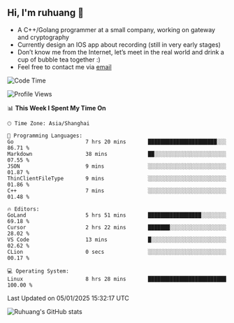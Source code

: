## Hi, I'm ruhuang 👋

- A C++/Golang programmer at a small company, working on gateway and cryptography
- Currently design an IOS app about recording (still in very early stages)
- Don’t know me from the Internet, let’s meet in the real world and drink a cup of bubble tea together :)
- Feel free to contact me via [email](mailto:ruhuang2001@gmail.com)
<!--START_SECTION:waka-->
![Code Time](http://img.shields.io/badge/Code%20Time-235%20hrs%2057%20mins-blue)

![Profile Views](http://img.shields.io/badge/Profile%20Views-4-blue)

📊 **This Week I Spent My Time On** 

```text
🕑︎ Time Zone: Asia/Shanghai

💬 Programming Languages: 
Go                       7 hrs 20 mins       ██████████████████████░░░   86.71 % 
Markdown                 38 mins             ██░░░░░░░░░░░░░░░░░░░░░░░   07.55 % 
JSON                     9 mins              ░░░░░░░░░░░░░░░░░░░░░░░░░   01.87 % 
ThinClientFileType       9 mins              ░░░░░░░░░░░░░░░░░░░░░░░░░   01.86 % 
C++                      7 mins              ░░░░░░░░░░░░░░░░░░░░░░░░░   01.48 % 

🔥 Editors: 
GoLand                   5 hrs 51 mins       █████████████████░░░░░░░░   69.18 % 
Cursor                   2 hrs 22 mins       ███████░░░░░░░░░░░░░░░░░░   28.02 % 
VS Code                  13 mins             █░░░░░░░░░░░░░░░░░░░░░░░░   02.62 % 
CLion                    0 secs              ░░░░░░░░░░░░░░░░░░░░░░░░░   00.17 % 

💻 Operating System: 
Linux                    8 hrs 28 mins       █████████████████████████   100.00 % 
```


 Last Updated on 05/01/2025 15:32:17 UTC
<!--END_SECTION:waka-->

![Ruhuang's GitHub stats](https://github-readme-stats.vercel.app/api?username=ruhuang2001&count_private=true&hide_title=true&show_icons=true&theme=vue)

